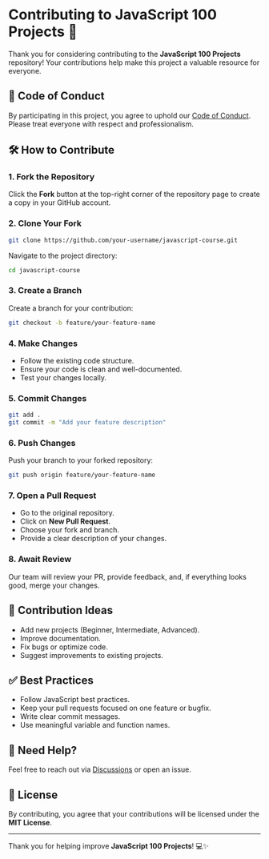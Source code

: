 # Contributing to JavaScript 100 Projects 🚀

Thank you for considering contributing to the **JavaScript 100 Projects** repository! Your contributions help make this project a valuable resource for everyone.

## 📜 Code of Conduct
By participating in this project, you agree to uphold our [Code of Conduct](CODE_OF_CONDUCT.md). Please treat everyone with respect and professionalism.

## 🛠️ How to Contribute

### 1. Fork the Repository
Click the **Fork** button at the top-right corner of the repository page to create a copy in your GitHub account.

### 2. Clone Your Fork
```bash
git clone https://github.com/your-username/javascript-course.git
```
Navigate to the project directory:
```bash
cd javascript-course
```

### 3. Create a Branch
Create a branch for your contribution:
```bash
git checkout -b feature/your-feature-name
```

### 4. Make Changes
- Follow the existing code structure.
- Ensure your code is clean and well-documented.
- Test your changes locally.

### 5. Commit Changes
```bash
git add .
git commit -m "Add your feature description"
```

### 6. Push Changes
Push your branch to your forked repository:
```bash
git push origin feature/your-feature-name
```

### 7. Open a Pull Request
- Go to the original repository.
- Click on **New Pull Request**.
- Choose your fork and branch.
- Provide a clear description of your changes.

### 8. Await Review
Our team will review your PR, provide feedback, and, if everything looks good, merge your changes.

## 🧠 Contribution Ideas
- Add new projects (Beginner, Intermediate, Advanced).
- Improve documentation.
- Fix bugs or optimize code.
- Suggest improvements to existing projects.

## ✅ Best Practices
- Follow JavaScript best practices.
- Keep your pull requests focused on one feature or bugfix.
- Write clear commit messages.
- Use meaningful variable and function names.

## 💬 Need Help?
Feel free to reach out via [Discussions](https://github.com/Abhishek-parate/javascript-course/discussions) or open an issue.

## 📜 License
By contributing, you agree that your contributions will be licensed under the **MIT License**.

---

Thank you for helping improve **JavaScript 100 Projects**! 💻✨
